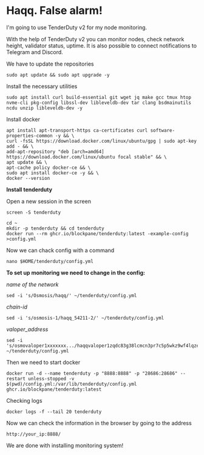 # Haqq. False alarm!

I'm going to use TenderDuty v2 for my node monitoring. 

With the help of TenderDuty v2 you can monitor nodes, check network height, validator status, uptime. It is also possible to connect notifications to Telegram and Discord.

We have to update the repositories

	sudo apt update && sudo apt upgrade -y
	

Install the necessary utilities
	
	sudo apt install curl build-essential git wget jq make gcc tmux htop nvme-cli pkg-config libssl-dev libleveldb-dev tar clang bsdmainutils ncdu unzip libleveldb-dev -y

Install docker 
	
	apt install apt-transport-https ca-certificates curl software-properties-common -y && \
	curl -fsSL https://download.docker.com/linux/ubuntu/gpg | sudo apt-key add - && \
	add-apt-repository "deb [arch=amd64] https://download.docker.com/linux/ubuntu focal stable" && \
	apt update && \
	apt-cache policy docker-ce && \
	sudo apt install docker-ce -y && \
	docker --version

**Install tenderduty**

Open a new session in the screen
	
	screen -S tenderduty
	
	cd ~
	mkdir -p tenderduty && cd tenderduty
	docker run --rm ghcr.io/blockpane/tenderduty:latest -example-config >config.yml

Now we can chack config with a command 

	nano $HOME/tenderduty/config.yml
	


**To set up monitoring we need to change in the config:**

_name of the network_

	sed -i 's/Osmosis/haqq/' ~/tenderduty/config.yml

_chain-id_

	sed -i 's/osmosis-1/haqq_54211-2/' ~/tenderduty/config.yml
	
_valoper_address_

	sed -i 's/osmovaloper1xxxxxxx.../haqqvaloper1zqdc83g38lcmcn3pr7c5p5wkz9wf4lqzefejgk/' ~/tenderduty/config.yml

Then we need to start docker 

	docker run -d --name tenderduty -p "8888:8888" -p "28686:28686" --restart unless-stopped -v $(pwd)/config.yml:/var/lib/tenderduty/config.yml ghcr.io/blockpane/tenderduty:latest

Checking logs 

	docker logs -f --tail 20 tenderduty

Now we can check the information in the browser by going to the address 

	http://your_ip:8888/

We are done with installing monitoring system!
